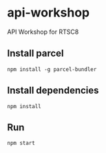 # api-workshop
API Workshop for RTSC8

## Install parcel
`npm install -g parcel-bundler`

## Install dependencies
`npm install`

## Run
`npm start`

